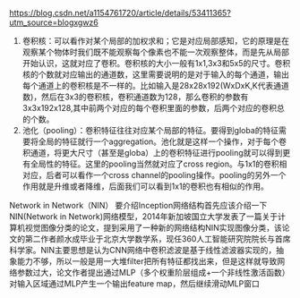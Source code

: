 https://blog.csdn.net/a1154761720/article/details/53411365?utm_source=blogxgwz6

1. 卷积核：可以看作对某个局部的加权求和；它是对应局部感知，它的原理是在观察某个物体时我们既不能观察每个像素也不能一次观察整体，而是先从局部开始认识，这就对应了卷积。卷积核的大小一般有1x1,3x3和5x5的尺寸。卷积核的个数就对应输出的通道数，这里需要说明的是对于输入的每个通道，输出每个通道上的卷积核是不一样的。比如输入是28x28x192(WxDxK,K代表通道数)，然后在3x3的卷积核，卷积通道数为128，那么卷积的参数有3x3x192x128,其中前两个对应的每个卷积里面的参数，后两个对应的卷积总的个数。 
2. 池化（pooling）：卷积特征往往对应某个局部的特征。要得到globa的特征需要将全局的特征就行一个aggregation。池化就是这样一个操作，对于每个卷积通道，将更大尺寸（甚至是globa）上的卷积特征进行pooling就可以得到更有全局性的特征。这里的pooling当然就对应了cross region。与1x1的卷积相对应，后者可以看作一个cross channel的pooling操作。pooling的另外一个作用就是升维或者降维，后面我们可以看到1x1的卷积也有相似的作用。

Network in Network（NIN）
要介绍Inception网络结构首先应该介绍一下NIN(Network in Network)网络模型，2014年新加坡国立大学发表了一篇关于计算机视觉图像分类的论文，提到采用了一种新的网络结构NIN实现图像分类，该论文的第二作者颜水成毕业于北京大学数学系，现任360人工智能研究院院长与首席科学家。NIN主要思想是认为CNN网络中卷积滤波是基于线性滤波器实现的，抽象能力不够，所以一般是用一大堆filter把所有特征都找出来，但是这样就导致网络参数过大，论文作者提出通过MLP（多个权重阶层组成+一个非线性激活函数）对输入区域通过MLP产生一个输出feature map，然后继续滑动MLP窗口